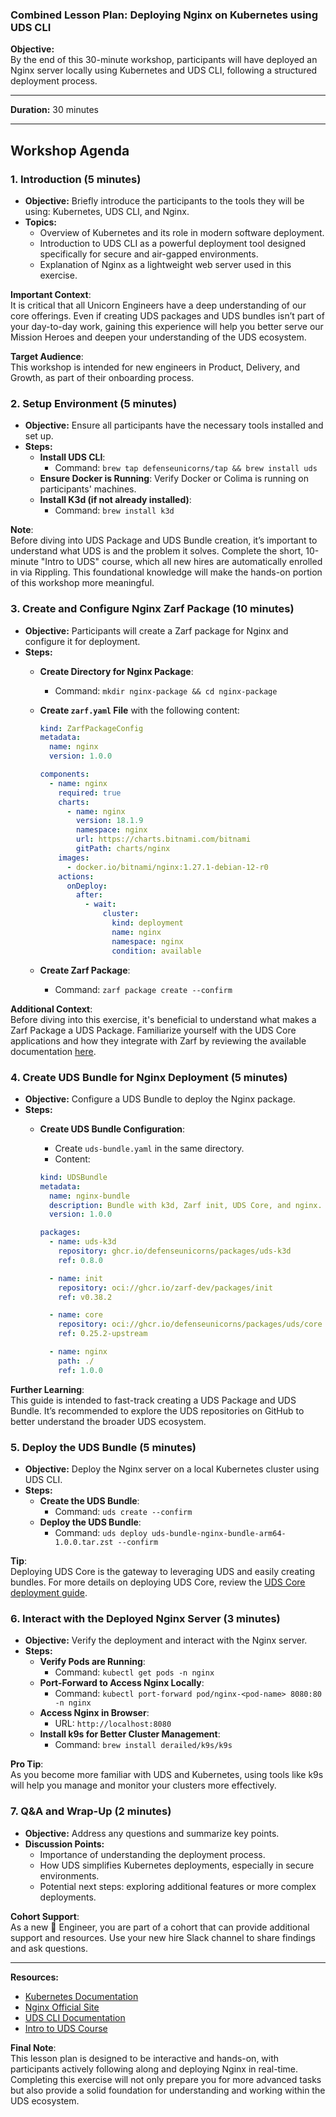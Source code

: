 ### Combined Lesson Plan: **Deploying Nginx on Kubernetes using UDS CLI**

**Objective:**  
By the end of this 30-minute workshop, participants will have deployed an Nginx server locally using Kubernetes and UDS CLI, following a structured deployment process.

---

**Duration:** 30 minutes

---

## Workshop Agenda

### **1. Introduction (5 minutes)**

- **Objective:** Briefly introduce the participants to the tools they will be using: Kubernetes, UDS CLI, and Nginx.
- **Topics:**
  - Overview of Kubernetes and its role in modern software deployment.
  - Introduction to UDS CLI as a powerful deployment tool designed specifically for secure and air-gapped environments.
  - Explanation of Nginx as a lightweight web server used in this exercise.

**Important Context**:  
It is critical that all Unicorn Engineers have a deep understanding of our core offerings. Even if creating UDS packages and UDS bundles isn’t part of your day-to-day work, gaining this experience will help you better serve our Mission Heroes and deepen your understanding of the UDS ecosystem.

**Target Audience**:  
This workshop is intended for new engineers in Product, Delivery, and Growth, as part of their onboarding process.

### **2. Setup Environment (5 minutes)**

- **Objective:** Ensure all participants have the necessary tools installed and set up.
- **Steps:**
  - **Install UDS CLI**:
    - Command: `brew tap defenseunicorns/tap && brew install uds`
  - **Ensure Docker is Running**: Verify Docker or Colima is running on participants' machines.
  - **Install K3d (if not already installed)**:
    - Command: `brew install k3d`

**Note**:  
Before diving into UDS Package and UDS Bundle creation, it’s important to understand what UDS is and the problem it solves. Complete the short, 10-minute "Intro to UDS" course, which all new hires are automatically enrolled in via Rippling. This foundational knowledge will make the hands-on portion of this workshop more meaningful.

### **3. Create and Configure Nginx Zarf Package (10 minutes)**

- **Objective:** Participants will create a Zarf package for Nginx and configure it for deployment.
- **Steps:**
  - **Create Directory for Nginx Package**:
    - Command: `mkdir nginx-package && cd nginx-package`
  - **Create `zarf.yaml` File** with the following content:

    ```yaml
    kind: ZarfPackageConfig
    metadata:
      name: nginx
      version: 1.0.0

    components:
      - name: nginx
        required: true
        charts:
          - name: nginx
            version: 18.1.9
            namespace: nginx
            url: https://charts.bitnami.com/bitnami
            gitPath: charts/nginx
        images:
          - docker.io/bitnami/nginx:1.27.1-debian-12-r0
        actions:
          onDeploy:
            after:
              - wait:
                  cluster:
                    kind: deployment
                    name: nginx
                    namespace: nginx
                    condition: available
    ```

  - **Create Zarf Package**:
    - Command: `zarf package create --confirm`

**Additional Context**:  
Before diving into this exercise, it's beneficial to understand what makes a Zarf Package a UDS Package. Familiarize yourself with the UDS Core applications and how they integrate with Zarf by reviewing the available documentation [here](https://uds.defenseunicorns.com/docs/).

### **4. Create UDS Bundle for Nginx Deployment (5 minutes)**

- **Objective:** Configure a UDS Bundle to deploy the Nginx package.
- **Steps:**
  - **Create UDS Bundle Configuration**:
    - Create `uds-bundle.yaml` in the same directory.
    - Content:

    ```yaml
    kind: UDSBundle
    metadata:
      name: nginx-bundle
      description: Bundle with k3d, Zarf init, UDS Core, and nginx.
      version: 1.0.0

    packages:
      - name: uds-k3d
        repository: ghcr.io/defenseunicorns/packages/uds-k3d
        ref: 0.8.0

      - name: init
        repository: oci://ghcr.io/zarf-dev/packages/init
        ref: v0.38.2

      - name: core
        repository: oci://ghcr.io/defenseunicorns/packages/uds/core
        ref: 0.25.2-upstream

      - name: nginx
        path: ./
        ref: 1.0.0
    ```

**Further Learning**:  
This guide is intended to fast-track creating a UDS Package and UDS Bundle. It’s recommended to explore the UDS repositories on GitHub to better understand the broader UDS ecosystem.

### **5. Deploy the UDS Bundle (5 minutes)**

- **Objective:** Deploy the Nginx server on a local Kubernetes cluster using UDS CLI.
- **Steps:**
  - **Create the UDS Bundle**:
    - Command: `uds create --confirm`
  - **Deploy the UDS Bundle**:
    - Command: `uds deploy uds-bundle-nginx-bundle-arm64-1.0.0.tar.zst --confirm`

**Tip**:  
Deploying UDS Core is the gateway to leveraging UDS and easily creating bundles. For more details on deploying UDS Core, review the [UDS Core deployment guide](https://medium.com/defense-unicorns/from-zero-to-hero-kickstart-your-journey-with-uds-core-8409972c8bb9).

### **6. Interact with the Deployed Nginx Server (3 minutes)**

- **Objective:** Verify the deployment and interact with the Nginx server.
- **Steps:**
  - **Verify Pods are Running**:
    - Command: `kubectl get pods -n nginx`
  - **Port-Forward to Access Nginx Locally**:
    - Command: `kubectl port-forward pod/nginx-<pod-name> 8080:80 -n nginx`
  - **Access Nginx in Browser**:
    - URL: `http://localhost:8080`
  - **Install k9s for Better Cluster Management**:
    - Command: `brew install derailed/k9s/k9s`

**Pro Tip**:  
As you become more familiar with UDS and Kubernetes, using tools like k9s will help you manage and monitor your clusters more effectively.

### **7. Q&A and Wrap-Up (2 minutes)**

- **Objective:** Address any questions and summarize key points.
- **Discussion Points:**
  - Importance of understanding the deployment process.
  - How UDS simplifies Kubernetes deployments, especially in secure environments.
  - Potential next steps: exploring additional features or more complex deployments.

**Cohort Support**:  
As a new 🦄 Engineer, you are part of a cohort that can provide additional support and resources. Use your new hire Slack channel to share findings and ask questions.

---

**Resources:**

- [Kubernetes Documentation](https://kubernetes.io/docs/home/)
- [Nginx Official Site](https://www.nginx.com/)
- [UDS CLI Documentation](https://github.com/defenseunicorns/uds-cli)
- [Intro to UDS Course](https://app.rippling.com/apps/RipplingLMS/employee/my-courses)

**Final Note**:  
This lesson plan is designed to be interactive and hands-on, with participants actively following along and deploying Nginx in real-time. Completing this exercise will not only prepare you for more advanced tasks but also provide a solid foundation for understanding and working within the UDS ecosystem.
